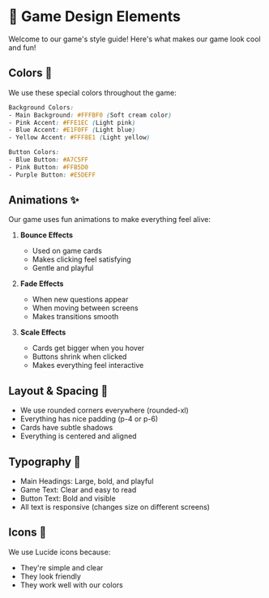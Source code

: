 # 🎨 Game Design Elements

Welcome to our game's style guide! Here's what makes our game look cool and fun! 

## Colors 🌈

We use these special colors throughout the game:

```css
Background Colors:
- Main Background: #FFFBF0 (Soft cream color)
- Pink Accent: #FFE1EC (Light pink)
- Blue Accent: #E1F0FF (Light blue)
- Yellow Accent: #FFF8E1 (Light yellow)

Button Colors:
- Blue Button: #A7C5FF
- Pink Button: #FFB5D0
- Purple Button: #E5DEFF
```

## Animations ✨

Our game uses fun animations to make everything feel alive:

1. **Bounce Effects**
   - Used on game cards
   - Makes clicking feel satisfying
   - Gentle and playful

2. **Fade Effects**
   - When new questions appear
   - When moving between screens
   - Makes transitions smooth

3. **Scale Effects**
   - Cards get bigger when you hover
   - Buttons shrink when clicked
   - Makes everything feel interactive

## Layout & Spacing 📏

- We use rounded corners everywhere (rounded-xl)
- Everything has nice padding (p-4 or p-6)
- Cards have subtle shadows
- Everything is centered and aligned

## Typography 📝

- Main Headings: Large, bold, and playful
- Game Text: Clear and easy to read
- Button Text: Bold and visible
- All text is responsive (changes size on different screens)

## Icons 🎯

We use Lucide icons because:
- They're simple and clear
- They look friendly
- They work well with our colors